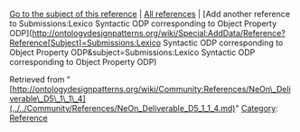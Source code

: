 [Go to the subject of this reference](../../Submissions/Lexico_Syntactic_ODP_corresponding_to_Object_Property_ODP.md "Submissions:Lexico Syntactic ODP corresponding to Object Property ODP") | [All references](../../Community/References.1.md "Community:References") | [Add another reference to Submissions:Lexico Syntactic ODP corresponding to Object Property ODP](http://ontologydesignpatterns.org/wiki/Special:AddData/Reference?Reference[Subject]=Submissions:Lexico Syntactic ODP corresponding to Object Property ODP&subject=Submissions:Lexico Syntactic ODP corresponding to Object Property ODP)


Retrieved from "[http://ontologydesignpatterns.org/wiki/Community:References/NeOn\_Deliverable\_D5\_1\_1\_4](../../Community/References/NeOn_Deliverable_D5_1_1_4.md)"
 [Category](http://ontologydesignpatterns.org/wiki/Special:Categories "Special:Categories"): [Reference](../../Category/Reference.md "Category:Reference")
